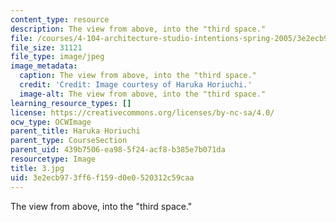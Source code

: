 ```yaml
---
content_type: resource
description: The view from above, into the "third space."
file: /courses/4-104-architecture-studio-intentions-spring-2005/3e2ecb973ff6f159d0e0520312c59caa_3.jpg
file_size: 31121
file_type: image/jpeg
image_metadata:
  caption: The view from above, into the "third space."
  credit: 'Credit: Image courtesy of Haruka Horiuchi.'
  image-alt: The view from above, into the "third space."
learning_resource_types: []
license: https://creativecommons.org/licenses/by-nc-sa/4.0/
ocw_type: OCWImage
parent_title: Haruka Horiuchi
parent_type: CourseSection
parent_uid: 439b7506-ea98-5f24-acf8-b385e7b071da
resourcetype: Image
title: 3.jpg
uid: 3e2ecb97-3ff6-f159-d0e0-520312c59caa
---
```

The view from above, into the "third space."